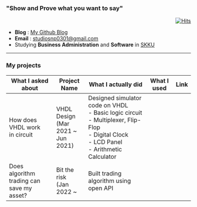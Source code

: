 ### "Show and Prove what you want to say"
<div align=right> 

[![Hits](https://hits.seeyoufarm.com/api/count/incr/badge.svg?url=https%3A%2F%2Fgithub.com%2FSNP0301&count_bg=%2359A6FF&title_bg=%23555555&icon=&icon_color=%23E7E7E7&title=Today+%2F+Total&edge_flat=false)](https://hits.seeyoufarm.com) 

  
  
  
</div>

- **Blog**  : [My Github Blog](https://snp0301.github.io/)
- **Email**  : studiosnp0301@gmail.com
- Studying **Business Administration**  and **Software** in [SKKU](https://www.skku.edu/eng/)


--------------


### My projects
|What I asked about|Project Name|What I actually did|What I used|Link|
|-|-|-|-|-|
|How does VHDL work<br>in circuit|VHDL Design<br>(Mar 2021 ~<br>Jun 2021)|Designed simulator code on VHDL<br> - Basic logic circuit<br>- Multiplexer, Flip-Flop<br>- Digital Clock<br>- LCD Panel<br>- Arithmetic Calculator|
|Does algorithm trading can <br>save my asset?|Bit the risk<br>(Jan 2022 ~<br>|Built trading algorithm using open API|
